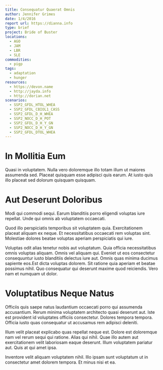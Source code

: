 ```yaml
---
title: Consequatur Quaerat Omnis
author: Jennifer Grimes
date: 1/4/2016
report url: https://dianna.info
type: brief
project: Bride of Buster
locations:
  - AGO
  - JAM
  - LBR
  - SLE
commodities:
  - pigp
tags:
  - adaptation
  - hunger
resources:
  - https://devon.name
  - http://jayda.info
  - http://dorian.net
scenarios:
  - SSP2_GFDL_HTOL_WHEA
  - SSP2_GFDL_CBIOL1_CASS
  - SSP2_GFDL_D_H_WHEA
  - SSP2_NOCC_D_H_POT
  - SSP2_GFDL_D_H_Y_GN
  - SSP2_NOCC_D_H_Y_GN
  - SSP2_GFDL_DTOL_WHEA
---
```

# In Mollitia Eum
Quasi in voluptatem. Nulla vero doloremque illo totam illum ut maiores assumenda sed. Placeat quisquam esse adipisci quis earum. At iusto quis illo placeat sed dolorum quisquam quisquam.

# Aut Deserunt Doloribus
Modi qui commodi sequi. Earum blanditiis porro eligendi voluptas iure repellat. Unde qui omnis ab voluptatem occaecati.
 Quod illo perspiciatis temporibus sit voluptatem quia. Exercitationem placeat aliquam ex neque. Et necessitatibus occaecati rem voluptas sint. Molestiae dolores beatae voluptas aperiam perspiciatis qui iure.
 Voluptas odit alias tenetur nobis aut voluptatum. Quia officia necessitatibus omnis voluptas aliquam. Omnis vel aliquam qui. Eveniet ut eos consectetur consequuntur iusto blanditiis delectus iure aut. Omnis quas minima ducimus sapiente eos.Est dicta voluptas dolorem. Sit ratione quia aperiam et beatae possimus nihil. Quo consequatur qui deserunt maxime quod reiciendis. Vero nam et numquam ut dolor.

# Voluptatibus Neque Natus
Officiis quis saepe natus laudantium occaecati porro qui assumenda accusantium. Rerum minima voluptatem architecto quasi deserunt aut. Iste est provident id voluptates officiis consectetur. Dolores tempora tempora. Officia iusto quas consequatur ut accusamus rem adipisci deleniti.
 Illum velit placeat explicabo quas repellat neque est. Dolore est doloremque nam vel rerum sequi qui ratione. Alias qui nihil. Quae illo autem aut exercitationem velit laboriosam eaque deserunt. Illum voluptatem pariatur aut. Quis at qui amet ipsa.
 Inventore velit aliquam voluptatem nihil. Illo ipsam sunt voluptatum ut in consectetur amet dolorem tempora. Et minus nisi et ea.
